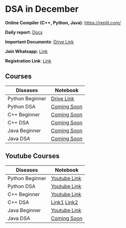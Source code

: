# DSA in December

**Online Compiler (C++, Python, Java)**: https://replit.com/

**Daily report**: [Docx][100]

**Important Documents**: [Drive Link][101]

**Join Whatsapp**: [Link][102]

**Registration Link**: [Link][103]


## Courses

| Diseases | Notebook |
| ------ | ------ |
| Python Beginner | [Drive Link][1] |
| Python DSA | [Coming Soon][2] |
| C++ Beginner | [Coming Soon][3] |
| C++ DSA | [Coming Soon][4] |
| Java Beginner | [Coming Soon][5] |
| Java DSA | [Coming Soon][6] |

## Youtube Courses

| Diseases | Notebook |
| ------ | ------ |
| Python Beginner | [Youtube Link][11] |
| Python DSA | [Youtube Link][22] |
| C++ Beginner | [Youtube Link][33] |
| C++ DSA | [Link1][44]  [Link2][45] |
| Java Beginner | [Youtube Link][55] |
| Java DSA | [Coming Soon][66] |


[//]: # (These are reference links used in the body of this note and get stripped out when the markdown processor does its job. There is no need to format nicely because it shouldn't be seen. Thanks SO - http://stackoverflow.com/questions/4823468/store-comments-in-markdown-syntax)

   
[Tensorflow]: <https://www.tensorflow.org/>
[Scikit-Learn]: <https://scikit-learn.org/stable/>
[Flask]: <https://flask.palletsprojects.com/en/2.1.x/>
[Matplotlib]: <https://matplotlib.org/>
[Numpy]: <https://numpy.org/>
[Pandas]: <https://pandas.pydata.org/>

   [a]: <https://www.kaggle.com/datasets/rizwan123456789/potato-disease-leaf-datasetpld>
   [b]: <https://www.kaggle.com/code/paritprathamesh/spam-or-not-spam-pp/data>
   [c]: <https://www.kaggle.com/competitions/titanic/data>
   [d]: <https://www.kaggle.com/competitions/house-prices-advanced-regression-techniques/data>
   [e]: <https://www.kaggle.com/competitions/digit-recognizer/data>
   [f]: <https://www.kaggle.com/competitions/facial-keypoints-detection/data>
   [g]: <https://www.kaggle.com/competitions/word2vec-nlp-tutorial/data>
   
   [100]: <https://docs.google.com/document/d/1Y5H6IHCI_XDfdjRRQesR7hgLNck0u0FcusUuCMWn2og/edit?usp=sharing>
   [101]: <https://drive.google.com/drive/folders/1uhRlsrUn5cNLW0Fjop7KRHztHUoxAM6G?usp=sharing>
   [102]: <https://chat.whatsapp.com/HUFKM5s1DO7Gt2z9pbgVW7>
   [103]: <https://forms.gle/YX6DKBa4vWzCApYf6>
   
   
   [1]: <https://drive.google.com/drive/folders/1N7xyEFuGlqPCdaRYiz7deTunglAMx2Zw?usp=sharing>
   [2]: </>
   [3]: </>
   [4]: </>
   [5]: </>
   [6]: </>
   
   [11]: <https://www.youtube.com/watch?v=gfDE2a7MKjA>
   [22]: <https://www.youtube.com/watch?v=pkYVOmU3MgA&t=1554s>
   [44]: <https://www.youtube.com/watch?v=z9bZufPHFLU&list=PLfqMhTWNBTe0b2nM6JHVCnAkhQRGiZMSJ>
   [45]: <https://www.youtube.com/watch?v=WQoB2z67hvY&list=PLDzeHZWIZsTryvtXdMr6rPh4IDexB5NIA>
   [33]: <https://www.youtube.com/watch?v=j8nAHeVKL08&list=PLu0W_9lII9agpFUAlPFe_VNSlXW5uE0YL>
   [55]: <https://www.youtube.com/watch?v=yRpLlJmRo2w&list=PLfqMhTWNBTe3LtFWcvwpqTkUSlB32kJop>
   [66]: </>

